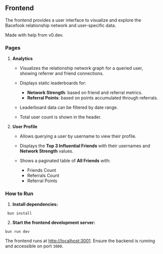 ## Frontend

The frontend provides a user interface to visualize and explore the Bacefook relationship network and user-specific data.

Made with help from v0.dev.

### Pages

1.  **Analytics**

    - Visualizes the relationship network graph for a queried user, showing referrer and friend connections.
    - Displays static leaderboards for:

      - **Network Strength**: based on friend and referral metrics.
      - **Referral Points**: based on points accumulated through referrals.

    - Leaderboard data can be filtered by date range.
    - Total user count is shown in the header.

2.  **User Profile**

    - Allows querying a user by username to view their profile.
    - Displays the **Top 3 Influential Friends** with their usernames and **Network Strength** values.
    - Shows a paginated table of **All Friends** with:

      - Friends Count
      - Referrals Count
      - Referral Points

### How to Run

1.  **Install dependencies:**

```
 bun install
```

2.  **Start the frontend development server:**

```
bun run dev
```

The frontend runs at [http://localhost:3001](http://localhost:3001). Ensure the backend is running and accessible on port `3000`.
